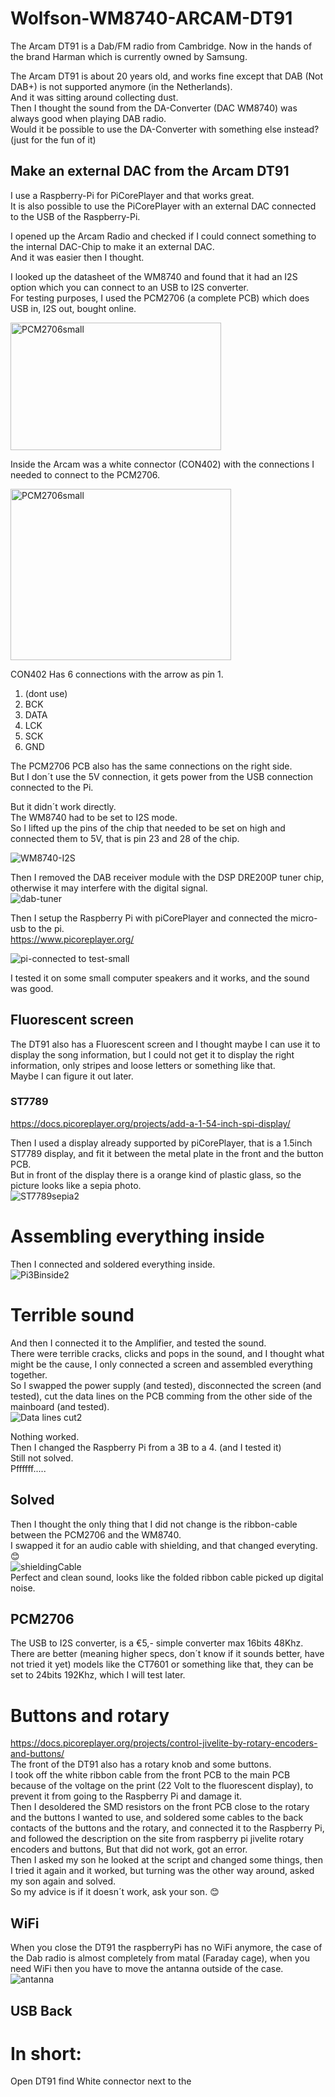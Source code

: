 # Wolfson-WM8740-ARCAM-DT91

The Arcam DT91 is a Dab/FM radio from Cambridge.
Now in the hands of the brand Harman which is currently owned by Samsung.

The Arcam DT91 is about 20 years old, and works fine except that DAB (Not DAB+) is not supported anymore (in the Netherlands).  
And it was sitting around collecting dust.  
Then I thought the sound from the DA-Converter (DAC WM8740) was always good when playing DAB radio.  
Would it be possible to use the DA-Converter with something else instead? (just for the fun of it)  

## Make an external DAC from the Arcam DT91  

I use a Raspberry-Pi for PiCorePlayer and that works great.  
It is also possible to use the PiCorePlayer with an external DAC connected to the USB of the Raspberry-Pi.

I opened up the Arcam Radio and checked if I could connect something to the internal DAC-Chip to make it an external DAC.  
And it was easier then I thought.

I looked up the datasheet of the WM8740 and found that it had an I2S option which you can connect to an USB to I2S converter.  
For testing purposes, I used the PCM2706 (a complete PCB) which does USB in, I2S out, bought online.  

<img width="337" height="204" alt="PCM2706small" src="https://github.com/user-attachments/assets/6a126723-f22f-49b6-acd4-2d51f1e12f6c" />  

Inside the Arcam was a white connector (CON402) with the connections I needed to connect to the PCM2706.  

<img width="353" height="274" alt="PCM2706small" src="https://github.com/user-attachments/assets/11a59549-b229-4caa-82a3-e23b5c66f8bd" />

CON402 Has 6 connections with the arrow as pin 1.  
1. (dont use)  
2. BCK  
3. DATA  
4. LCK  
5. SCK  
6. GND  

The PCM2706 PCB also has the same connections on the right side.  
But I don´t use the 5V connection, it gets power from the USB connection connected to the Pi.

But it didn´t work directly.  
The WM8740 had to be set to I2S mode.  
So I lifted up the pins of the chip that needed to be set on high and connected them to 5V, that is pin 23 and 28 of the chip.  

![WM8740-I2S](https://github.com/user-attachments/assets/1c8aba13-b08c-43ed-beb6-f2c2f4c40fbd)  

Then I removed the DAB receiver module with the DSP DRE200P tuner chip, otherwise it may interfere with the digital signal.  
![dab-tuner](https://github.com/user-attachments/assets/32016f2c-5239-48c1-b17a-cf427f79800f)

Then I setup the Raspberry Pi with piCorePlayer and connected the micro-usb to the pi.  
https://www.picoreplayer.org/  

![pi-connected to test-small](https://github.com/user-attachments/assets/521228bd-16ea-4a66-b6c3-a27b753b3a98)

I tested it on some small computer speakers and it works, and the sound was good.  

## Fluorescent screen

The DT91 also has a Fluorescent screen and I thought maybe I can use it to display the song information, but I could not get it to display the right information, only stripes and loose letters or something like that.  
Maybe I can figure it out later.  
### ST7789  
https://docs.picoreplayer.org/projects/add-a-1-54-inch-spi-display/  

Then I used a display already supported by piCorePlayer, that is a 1.5inch ST7789 display, and fit it between the metal plate in the front and the button PCB.  
But in front of the display there is a orange kind of plastic glass, so the picture looks like a sepia photo.  
![ST7789sepia2](https://github.com/user-attachments/assets/8aa08a8b-3035-4fdd-bd69-6470b5ea34c5)  

# Assembling everything inside  

Then I connected and soldered everything inside.  
![Pi3Binside2](https://github.com/user-attachments/assets/9646cf67-2f54-400e-9180-57d34795dd77)  

# Terrible sound
And then I connected it to the Amplifier, and tested the sound.  
There were terrible cracks, clicks and pops in the sound, and I thought what might be the cause, I only connected a screen and assembled everything together.  
So I swapped the power supply (and tested), disconnected the screen (and tested), cut the data lines on the PCB comming from the other side of the mainboard (and tested).  
![Data lines cut2](https://github.com/user-attachments/assets/2af120b7-073e-4733-ad51-c31b9c964296)


Nothing worked.  
Then I changed the Raspberry Pi from a 3B to a 4. (and I tested it)  
Still not solved.  
Pffffff.....  
## Solved
Then I thought the only thing that I did not change is the ribbon-cable between the PCM2706 and the WM8740.  
I swapped it for an audio cable with shielding, and that changed everyting. :blush:  
![shieldingCable](https://github.com/user-attachments/assets/00f5232b-c78b-4a7e-be74-f96fb7269937)  
Perfect and clean sound, looks like the folded ribbon cable picked up digital noise.  

## PCM2706  
The USB to I2S converter, is a €5,- simple converter max 16bits 48Khz.  
There are better (meaning higher specs, don´t know if it sounds better, have not tried it yet) models like the CT7601 or something like that, they can be set to 24bits 192Khz, which I will test later.  

#  Buttons and rotary  
https://docs.picoreplayer.org/projects/control-jivelite-by-rotary-encoders-and-buttons/  
The front of the DT91 also has a rotary knob and some buttons.  
I took off the white ribbon cable from the front PCB to the main PCB because of the voltage on the print (22 Volt to the fluorescent display), to prevent it from going to the Raspberry Pi and damage it.  
Then I desoldered the SMD resistors on the front PCB close to the rotary and the buttons I wanted to use, and soldered some cables to the back contacts of the buttons and the rotary, and connected it to the Raspberry Pi, and followed the description on the site from raspberry pi jivelite rotary encoders and buttons, But that did not work, got an error.  
Then I asked my son he looked at the script and changed some things, then I tried it again and it worked, but turning was the other way around, asked my son again and solved.  
So my advice is if it doesn´t work, ask your son. :blush:  

## WiFi  
When you close the DT91 the raspberryPi has no WiFi anymore, the case of the Dab radio is almost completely from matal (Faraday cage), when you need WiFi then you have to move the antanna outside of the case.  
![antanna](https://github.com/user-attachments/assets/f352ee55-c219-4e03-ba5c-3701b61d0d50)

## USB Back

# In short:  
Open DT91 find White connector next to the  






 




